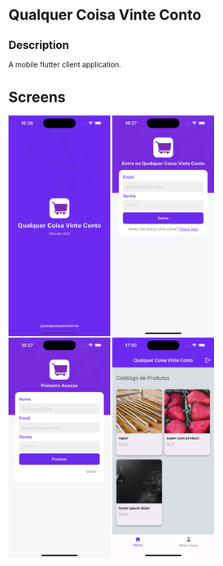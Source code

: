 # Qualquer Coisa Vinte Conto

## Description
A mobile flutter client application.

# Screens
<p float="left">
<img src="./docs/Simulator Screenshot - iPhone 15 - 2024-05-26 at 16.28.40.png" width=200>
<img src="./docs/Simulator Screenshot - iPhone 15 - 2024-05-26 at 16.27.47.png" width=200>
<img src="./docs/Simulator Screenshot - iPhone 15 - 2024-05-26 at 16.27.50.png" width=200>
<img src="./docs/Simulator Screenshot - iPhone 15 - 2024-05-26 at 17.30.00.png" width=200>
</p>